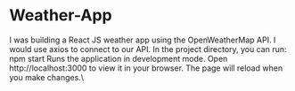 # Weather-App
I was building a React JS weather app using the OpenWeatherMap API. I would use axios to connect to our API. In the project directory, you can run: npm start Runs the application in development mode. Open http://localhost:3000 to view it in your browser. The page will reload when you make changes.\
